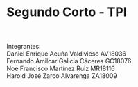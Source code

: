 <h1>Segundo Corto - TPI</h1><br/>
<br/>
Integrantes:<br/>
Daniel Enrique Acuña Valdivieso AV18036<br/>
Fernando Amilcar Galicia Cáceres GC18076<br/>
Noe Francisco Martínez Ruiz MR18116<br/>
Harold José Zarco Alvarenga ZA18009
